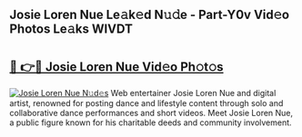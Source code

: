 ## Josie Loren Nue Le𝚊k𝚎d N𝚞𝚍e - Part-Y0v Vid𝚎o Photos Le𝚊ks WlVDT

# <h2><a href="http://fb0c19c.evod.top/?m=Josie+Loren+Nue">🔗 👉🔴 Josie Loren Nue Vid𝚎o Ph𝚘t𝚘s</a></h2>

[![Josie Loren Nue N𝚞d𝚎s](https://i.imgur.com/8V9OHl7.gif)](http://fb0c19c.evod.top/?m=Josie+Loren+Nue)
Web entertainer Josie Loren Nue and digital artist, renowned for posting dance and lifestyle content through solo and collaborative dance performances and short videos. Meet Josie Loren Nue, a public figure known for his charitable deeds and community involvement. 
